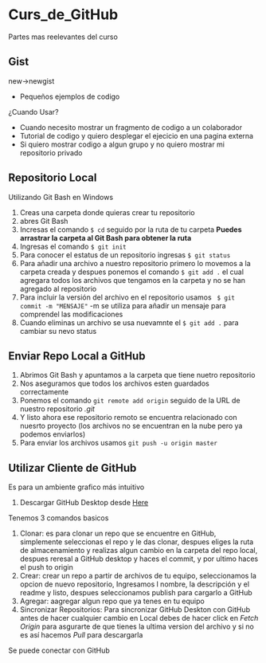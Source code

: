 # Curs_de_GitHub
Partes mas reelevantes del curso

## Gist

new->newgist

- Pequeños ejemplos de codigo

¿Cuando Usar?
- Cuando necesito mostrar un fragmento de codigo a un colaborador
- Tutorial de codigo y quiero desplegar el ejecicio en una pagina externa
- Si quiero mostrar codigo a algun grupo y no quiero mostrar mi repositorio privado

## Repositorio Local
Utilizando Git Bash en Windows
1. Creas una carpeta donde quieras crear tu repositorio
2. abres Git Bash
3. Incresas el comando ``` $ cd ``` seguido por la ruta de tu carpeta **Puedes arrastrar la carpeta al Git Bash para obtener la ruta**
4. Ingresas el comando ``` $ git init ```
5. Para conocer el estatus de un repositorio ingresas ``` $ git status ```
6. Para añadir una archivo a nuestro repositorio primero lo movemos a la carpeta creada y despues ponemos el comando ``` $ git add . ``` el cual agregara todos los archivos que tengamos en la carpeta y no se han agregado al repositorio
7. Para incluir la versión del archivo en el repositorio usamos ``` $ git commit -m "MENSAJE"``` -m se utiliza para añadir un mensaje para comprendel las modificaciones 
8. Cuando eliminas un archivo se usa nuevamnte el ``` $ git add . ``` para cambiar su nevo status

## Enviar Repo Local a GitHub
1. Abrimos Git Bash y apuntamos a la carpeta que tiene nuetro repositorio
2. Nos aseguramos que todos los archivos esten guardados correctamente
3. Ponemos el comando ``` git remote add origin ``` seguido de la URL de nuestro repositorio *.git*
4. Y listo ahora ese repositorio remoto se encuentra relacionado con nuesrto proyecto (los archivos no se encuentran en la nube pero ya podemos enviarlos)
5. Para enviar los archivos usamos ``` git push -u origin master ``` 

## Utilizar Cliente de GitHub

Es para un ambiente grafico más intuitivo
1. Descargar GitHub Desktop desde [Here](https://desktop.github.com/)

Tenemos 3 comandos basicos
1. Clonar: es para clonar un repo que se encuentre en GitHub, simplemente seleccionas el repo y le das clonar, despues eliges la ruta de almacenamiento y realizas algun cambio en la carpeta del repo local, despues reresal a GitHub desktop y haces el commit, y por ultimo haces el push to origin
2. Crear: crear un repo a partir de archivos de tu equipo, seleccionamos la opcion de nuevo repositorio, Ingresamos l nombre, la descripción y el readme y listo, despues seleccionamos publish para cargarlo a GitHub
3. Agregar: aagregar algun repo que ya tenes en tu equipo
4. Sincronizar Repositorios: Para sincronizar GitHub Deskton con GitHub antes de hacer cualquier cambio en Local debes de hacer click en *Fetch Origin* para asgurarte de que tienes la ultima version del archivo y si no es así hacemos *Pull* para descargarla

Se puede conectar con GitHub


